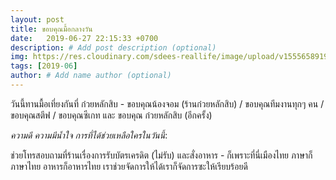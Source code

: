```yaml
---
layout: post
title: ขอบคุณมื้อกลางวัน
date:   2019-06-27 22:15:33 +0700
description: # Add post description (optional)
img: https://res.cloudinary.com/sdees-reallife/image/upload/v1555658919/sample_feature_img.png # Add image post (optional)
tags: [2019-06]
author: # Add name author (optional)
---
```

วันนี้ทานมื้อเที่ยงกันที่ ก๋วยหลักสิบ - ขอบคุณน้องจอม (ร้านก๋วยหลักสิบ) / ขอบคุณทีมงานทุกๆ คน / ขอบคุณสตีฟ / ขอบคุณซีเกท และ ขอบคุณ ก๋วยหลักสิบ (อีกครั้ง)

<i class="fa fa-child" style="color:plum"></i>

*ความดี ความมีน้ำใจ การที่ได้ช่วยเหลือใครในวันนี้*:

ช่วยโทรสอบถามที่ร้านเรื่องการรับบัตรเครดิต (ไม่รับ) และสั่งอาหาร - ก็เพราะที่นี่เมืองไทย ภาษาก็ภาษาไทย อาหารก็อาหารไทย เราช่วยจัดการให้ได้เราก็จัดการซะให้เรียบร้อยดี
